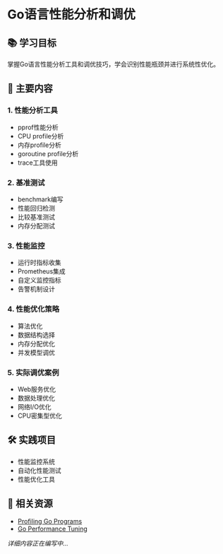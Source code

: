 # Go语言性能分析和调优

## 📚 学习目标
掌握Go语言性能分析工具和调优技巧，学会识别性能瓶颈并进行系统性优化。

## 🎯 主要内容

### 1. 性能分析工具
- pprof性能分析
- CPU profile分析
- 内存profile分析
- goroutine profile分析
- trace工具使用

### 2. 基准测试
- benchmark编写
- 性能回归检测
- 比较基准测试
- 内存分配测试

### 3. 性能监控
- 运行时指标收集
- Prometheus集成
- 自定义监控指标
- 告警机制设计

### 4. 性能优化策略
- 算法优化
- 数据结构选择
- 内存分配优化
- 并发模型调优

### 5. 实际调优案例
- Web服务优化
- 数据处理优化
- 网络I/O优化
- CPU密集型优化

## 🛠️ 实践项目
- 性能监控系统
- 自动化性能测试
- 性能优化工具

## 📖 相关资源
- [Profiling Go Programs](https://blog.golang.org/profiling-go-programs)
- [Go Performance Tuning](https://github.com/dgryski/go-perfbook)

*详细内容正在编写中...*
